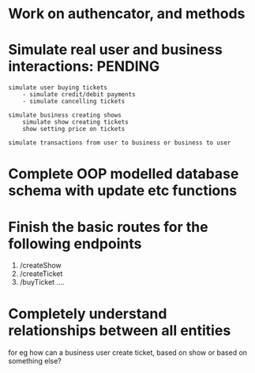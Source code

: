 
# Work on authencator, and methods


# Simulate real user and business interactions: PENDING
    simulate user buying tickets
        - simulate credit/debit payments
        - simulate cancelling tickets
    
    simulate business creating shows
        simulate show creating tickets
        show setting price on tickets
    
    simulate transactions from user to business or business to user



# Complete OOP modelled database schema with update etc functions


# Finish the basic routes for the following endpoints
1) /createShow
2) /createTicket
3) /buyTicket
....

# Completely understand relationships between all entities
for eg how can a business user create ticket, based on show or based on something else?







